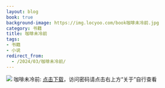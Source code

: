 ```yaml
---
layout: blog
book: true
background-image: https://img.locyoo.com/book咖啡未冷前.jpg
category: 书籍
title: 咖啡未冷前
tags:
- 书籍
- 小说
redirect_from:
  - /2024/03/咖啡未冷前/
---
```

![](https://img.locyoo.com/book咖啡未冷前.jpg)
咖啡未冷前: <a name = "ref1" href="https://url18.ctfile.com/f/50983618-1323174898-0f2c2a?p=3619">点击下载</a>，访问密码请点击右上方“关于”自行查看